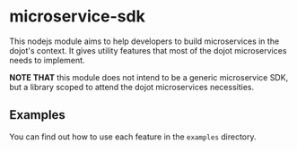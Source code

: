 # microservice-sdk

This nodejs module aims to help developers to build microservices in the dojot's context.
It gives utility features that most of the dojot microservices needs to implement.

__NOTE THAT__ this module does not intend to be a generic microservice SDK, but a
library scoped to attend the dojot microservices necessities.

## Examples

You can find out how to use each feature in the `examples` directory.